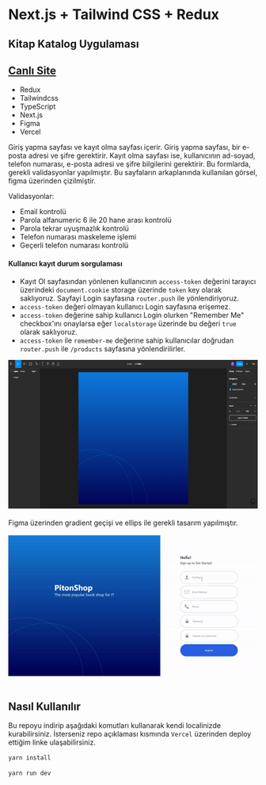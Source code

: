 # Next.js + Tailwind CSS + Redux


## Kitap Katalog Uygulaması

## [Canlı Site](https://nextjs-redux-challange-56ce.vercel.app/)

- Redux
- Tailwindcss
- TypeScript
- Next.js
- Figma
- Vercel

Giriş yapma sayfası ve kayıt olma sayfası içerir. Giriş yapma sayfası, bir e-posta adresi ve şifre gerektirir. Kayıt
olma sayfası ise, kullanıcının ad-soyad, telefon numarası, e-posta adresi ve şifre bilgilerini gerektirir. Bu formlarda,
gerekli validasyonlar yapılmıştır. Bu sayfaların arkaplanında kullanılan görsel, figma üzerinden çizilmiştir.
<br>

Validasyonlar:

- Email kontrolü
- Parola alfanumeric 6 ile 20 hane arası kontrolü
- Parola tekrar uyuşmazlık kontrolü
- Telefon numarası maskeleme işlemi
- Geçerli telefon numarası kontrolü

#### Kullanıcı kayıt durum sorgulaması

- Kayıt Ol sayfasından yönlenen kullanıcının `access-token` değerini tarayıcı üzerindeki `document.cookie` storage
  üzerinde `token` key olarak saklıyoruz. Sayfayi Login sayfasına `router.push` ile yönlendiriyoruz.
- `access-token` değeri olmayan kullanıcı Login sayfasına erişemez.
- `access-token` değerine sahip kullanıcı Login olurken "Remember Me" checkbox'ını onaylarsa eğer `localstorage`
  üzerinde bu değeri `true` olarak saklıyoruz.
- `access-token` ile `remember-me` değerine sahip kullanıcılar doğrudan `router.push` ile `/products` sayfasına
  yönlendirilirler.

<img src="public/readme-ss/figma_bg.png" alt="figma-tasarim" width="600" height="300"><br><br>
Figma üzerinden gradient geçişi ve ellips ile gerekli tasarım yapılmıştır.
<br><br>
![uygulama-arayuzu](public/readme-ss/projectReview.gif) <br><br>
## Nasıl Kullanılır

Bu repoyu indirip aşağıdaki komutları kullanarak kendi localinizde kurabilirsiniz. İsterseniz repo açıklaması
kısmında `Vercel` üzerinden deploy ettiğim linke ulaşabilirsiniz.

```bash
yarn install
```

```bash
yarn run dev
```
